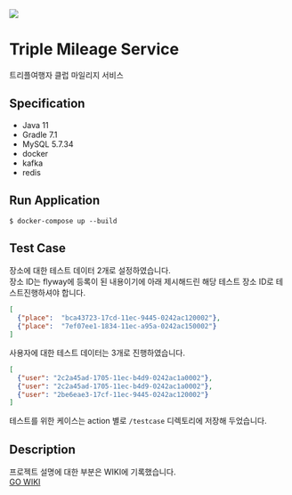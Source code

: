 
<img src="https://img.shields.io/badge/author-hanbin-yellowgreen00"/>

# Triple Mileage Service

트리플여행자 클럽 마일리지 서비스

## Specification
- Java 11
- Gradle 7.1
- MySQL 5.7.34
- docker
- kafka
- redis

## Run Application

```shell
$ docker-compose up --build
```

## Test Case

장소에 대한 테스트 데이터 2개로 설정하였습니다.  
장소 ID는 flyway에 등록이 된 내용이기에 아래 제시해드린 해당 테스트 장소 ID로 테스트진행하셔야 합니다.
```json
[
  {"place":  "bca43723-17cd-11ec-9445-0242ac120002"},
  {"place":  "7ef07ee1-1834-11ec-a95a-0242ac150002"}
]
```
사용자에 대한 테스트 데이터는 3개로 진행하였습니다.
```json
[
  {"user": "2c2a45ad-1705-11ec-b4d9-0242ac1a0002"},
  {"user": "2c2a45ad-1705-11ec-b4d9-0242ac1a0002"},
  {"user": "2be6eae3-17cf-11ec-9445-0242ac120002"}
]
```

테스트를 위한 케이스는 action 별로 `/testcase` 디렉토리에 저장해 두었습니다. 

## Description

프로젝트 설명에 대한 부분은 WIKI에 기록했습니다.  
[GO WIKI](https://github.com/beaniejoy/triple-mileage-service/wiki)